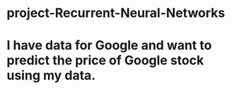 # project-Recurrent-Neural-Networks
# I have data for Google and want to predict the price of Google stock using my data.
